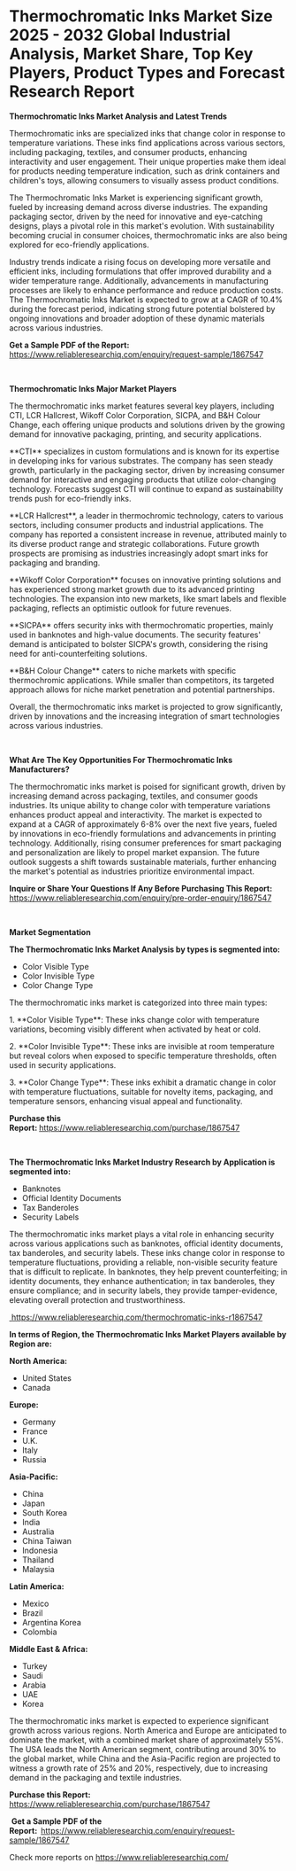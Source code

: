 <p><h1>Thermochromatic Inks Market Size 2025 - 2032 Global Industrial Analysis, Market Share, Top Key Players, Product Types and Forecast Research Report</h1></p><p><strong>Thermochromatic Inks Market Analysis and Latest Trends</strong></p>
<p><p>Thermochromatic inks are specialized inks that change color in response to temperature variations. These inks find applications across various sectors, including packaging, textiles, and consumer products, enhancing interactivity and user engagement. Their unique properties make them ideal for products needing temperature indication, such as drink containers and children's toys, allowing consumers to visually assess product conditions.</p><p>The Thermochromatic Inks Market is experiencing significant growth, fueled by increasing demand across diverse industries. The expanding packaging sector, driven by the need for innovative and eye-catching designs, plays a pivotal role in this market's evolution. With sustainability becoming crucial in consumer choices, thermochromatic inks are also being explored for eco-friendly applications.</p><p>Industry trends indicate a rising focus on developing more versatile and efficient inks, including formulations that offer improved durability and a wider temperature range. Additionally, advancements in manufacturing processes are likely to enhance performance and reduce production costs. The Thermochromatic Inks Market is expected to grow at a CAGR of 10.4% during the forecast period, indicating strong future potential bolstered by ongoing innovations and broader adoption of these dynamic materials across various industries.</p></p>
<p><strong>Get a Sample PDF of the Report:&nbsp;</strong> <a href="https://www.reliableresearchiq.com/enquiry/request-sample/1867547?utm_campaign=3500&utm_medium=2&utm_source=Github&utm_content=ia&utm_term=01042025&utm_id=thermochromatic-inks">https://www.reliableresearchiq.com/enquiry/request-sample/1867547</a></p>
<p>&nbsp;</p>
<p><strong>Thermochromatic Inks Major Market Players</strong></p>
<p><p>The thermochromatic inks market features several key players, including CTI, LCR Hallcrest, Wikoff Color Corporation, SICPA, and B&H Colour Change, each offering unique products and solutions driven by the growing demand for innovative packaging, printing, and security applications.</p><p>**CTI** specializes in custom formulations and is known for its expertise in developing inks for various substrates. The company has seen steady growth, particularly in the packaging sector, driven by increasing consumer demand for interactive and engaging products that utilize color-changing technology. Forecasts suggest CTI will continue to expand as sustainability trends push for eco-friendly inks.</p><p>**LCR Hallcrest**, a leader in thermochromic technology, caters to various sectors, including consumer products and industrial applications. The company has reported a consistent increase in revenue, attributed mainly to its diverse product range and strategic collaborations. Future growth prospects are promising as industries increasingly adopt smart inks for packaging and branding.</p><p>**Wikoff Color Corporation** focuses on innovative printing solutions and has experienced strong market growth due to its advanced printing technologies. The expansion into new markets, like smart labels and flexible packaging, reflects an optimistic outlook for future revenues. </p><p>**SICPA** offers security inks with thermochromatic properties, mainly used in banknotes and high-value documents. The security features' demand is anticipated to bolster SICPA's growth, considering the rising need for anti-counterfeiting solutions.</p><p>**B&H Colour Change** caters to niche markets with specific thermochromic applications. While smaller than competitors, its targeted approach allows for niche market penetration and potential partnerships.</p><p>Overall, the thermochromatic inks market is projected to grow significantly, driven by innovations and the increasing integration of smart technologies across various industries.</p></p>
<p>&nbsp;</p>
<p><strong>What Are The Key Opportunities For Thermochromatic Inks Manufacturers?</strong></p>
<p><p>The thermochromatic inks market is poised for significant growth, driven by increasing demand across packaging, textiles, and consumer goods industries. Its unique ability to change color with temperature variations enhances product appeal and interactivity. The market is expected to expand at a CAGR of approximately 6-8% over the next five years, fueled by innovations in eco-friendly formulations and advancements in printing technology. Additionally, rising consumer preferences for smart packaging and personalization are likely to propel market expansion. The future outlook suggests a shift towards sustainable materials, further enhancing the market's potential as industries prioritize environmental impact.</p></p>
<p><strong>Inquire or Share Your Questions If Any Before Purchasing This Report:</strong> <a href="https://www.reliableresearchiq.com/enquiry/pre-order-enquiry/1867547?utm_campaign=3500&utm_medium=2&utm_source=Github&utm_content=ia&utm_term=01042025&utm_id=thermochromatic-inks">https://www.reliableresearchiq.com/enquiry/pre-order-enquiry/1867547</a></p>
<p>&nbsp;</p>
<p><strong>Market Segmentation</strong></p>
<p><strong>The Thermochromatic Inks Market Analysis by types is segmented into:</strong></p>
<p><ul><li>Color Visible Type</li><li>Color Invisible Type</li><li>Color Change Type</li></ul></p>
<p><p>The thermochromatic inks market is categorized into three main types: </p><p>1. **Color Visible Type**: These inks change color with temperature variations, becoming visibly different when activated by heat or cold.</p><p>2. **Color Invisible Type**: These inks are invisible at room temperature but reveal colors when exposed to specific temperature thresholds, often used in security applications.</p><p>3. **Color Change Type**: These inks exhibit a dramatic change in color with temperature fluctuations, suitable for novelty items, packaging, and temperature sensors, enhancing visual appeal and functionality.</p></p>
<p><strong>Purchase this Report:&nbsp;</strong><a href="https://www.reliableresearchiq.com/purchase/1867547?utm_campaign=3500&utm_medium=2&utm_source=Github&utm_content=ia&utm_term=01042025&utm_id=thermochromatic-inks">https://www.reliableresearchiq.com/purchase/1867547</a></p>
<p>&nbsp;</p>
<p><strong>The Thermochromatic Inks Market Industry Research by Application is segmented into:</strong></p>
<p><ul><li>Banknotes</li><li>Official Identity Documents</li><li>Tax Banderoles</li><li>Security Labels</li></ul></p>
<p><p>The thermochromatic inks market plays a vital role in enhancing security across various applications such as banknotes, official identity documents, tax banderoles, and security labels. These inks change color in response to temperature fluctuations, providing a reliable, non-visible security feature that is difficult to replicate. In banknotes, they help prevent counterfeiting; in identity documents, they enhance authentication; in tax banderoles, they ensure compliance; and in security labels, they provide tamper-evidence, elevating overall protection and trustworthiness.</p></p>
<p><a href="https://www.reliableresearchiq.com/thermochromatic-inks-r1867547?utm_campaign=3500&utm_medium=2&utm_source=Github&utm_content=ia&utm_term=01042025&utm_id=thermochromatic-inks">&nbsp;https://www.reliableresearchiq.com/thermochromatic-inks-r1867547</a></p>
<p><strong>In terms of Region, the Thermochromatic Inks Market Players available by Region are:</strong></p>
<p>
    <p> <strong> North America: </strong>
        <ul>
            <li>United States</li>
            <li>Canada</li>
        </ul>
        </p> 
    <p> <strong> Europe: </strong>
        <ul>
            <li>Germany</li>
            <li>France</li>
            <li>U.K.</li>
            <li>Italy</li>
            <li>Russia</li>
        </ul>
        </p> 
    <p> <strong> Asia-Pacific: </strong>
        <ul>
            <li>China</li>
            <li>Japan</li>
            <li>South Korea</li>
            <li>India</li>
            <li>Australia</li>
            <li>China Taiwan</li>
            <li>Indonesia</li>
            <li>Thailand</li>
            <li>Malaysia</li>
        </ul>
        </p> 
    <p> <strong> Latin America: </strong>
        <ul>
            <li>Mexico</li>
            <li>Brazil</li>
            <li>Argentina Korea</li>
            <li>Colombia</li>
        </ul>
        </p> 
    <p> <strong> Middle East & Africa: </strong>
        <ul>
            <li>Turkey</li>
            <li>Saudi</li>
            <li>Arabia</li>
            <li>UAE</li>
            <li>Korea</li>
        </ul>
    </p>
    </p>
<p><p>The thermochromatic inks market is expected to experience significant growth across various regions. North America and Europe are anticipated to dominate the market, with a combined market share of approximately 55%. The USA leads the North American segment, contributing around 30% to the global market, while China and the Asia-Pacific region are projected to witness a growth rate of 25% and 20%, respectively, due to increasing demand in the packaging and textile industries.</p></p>
<p><strong>Purchase this Report: </strong><a href="https://www.reliableresearchiq.com/purchase/1867547?utm_campaign=3500&utm_medium=2&utm_source=Github&utm_content=ia&utm_term=01042025&utm_id=thermochromatic-inks">https://www.reliableresearchiq.com/purchase/1867547</a></p>
<p>&nbsp;<strong>Get a Sample PDF of the Report:&nbsp;&nbsp;</strong><a href="https://www.reliableresearchiq.com/enquiry/request-sample/1867547?utm_campaign=3500&utm_medium=2&utm_source=Github&utm_content=ia&utm_term=01042025&utm_id=thermochromatic-inks">https://www.reliableresearchiq.com/enquiry/request-sample/1867547</a></p>
<p><strong></strong></p>
<p>Check more reports on <a href="https://www.reliableresearchiq.com/?utm_campaign=3500&utm_medium=2&utm_source=Github&utm_content=ia&utm_term=01042025&utm_id=thermochromatic-inks">https://www.reliableresearchiq.com/</a></p>